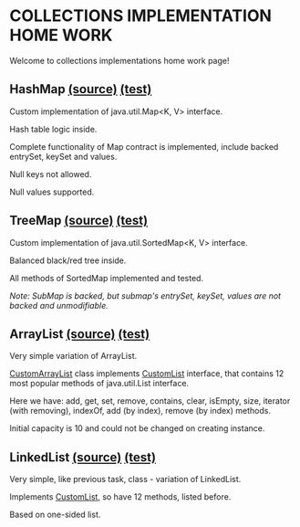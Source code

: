 COLLECTIONS IMPLEMENTATION HOME WORK
==================================

Welcome to collections implementations home work page!

HashMap [(source)](https://github.com/MuH3gPaB/epam_courses/blob/master/collections/src/main/java/my/epam/collections/CustomHashMap.java) [(test)](https://github.com/MuH3gPaB/epam_courses/blob/master/collections/src/test/java/my/epam/collections/CustomHashMapTest.java)
----------
Custom implementation of java.util.Map<K, V> interface.

Hash table logic inside.

Complete functionality of Map contract is implemented, include backed 
entrySet, keySet and values.

Null keys not allowed.

Null values supported.

TreeMap [(source)](https://github.com/MuH3gPaB/epam_courses/blob/master/collections/src/main/java/my/epam/collections/CustomTreeMap.java) [(test)](https://github.com/MuH3gPaB/epam_courses/blob/master/collections/src/test/java/my/epam/collections/CustomTreeMapTest.java)
----------
Custom implementation of java.util.SortedMap<K, V> interface.

Balanced black/red tree inside.

All methods of SortedMap implemented and tested.

_Note: SubMap is backed, but submap's entrySet, keySet, values are not backed 
and unmodifiable._

ArrayList [(source)](https://github.com/MuH3gPaB/epam_courses/blob/master/collections/src/main/java/my/epam/collections/CustomArrayList.java) [(test)](https://github.com/MuH3gPaB/epam_courses/blob/master/collections/src/test/java/my/epam/collections/CustomListTest.java)
----------
Very simple variation of ArrayList.

[CustomArrayList](https://github.com/MuH3gPaB/epam_courses/blob/master/collections/src/main/java/my/epam/collections/CustomArrayList.java) class implements [CustomList](https://github.com/MuH3gPaB/epam_courses/blob/master/collections/src/main/java/my/epam/collections/CustomList.java) interface, 
that contains 12 most popular methods of java.util.List interface.

Here we have: add, get, set, remove, contains, clear, isEmpty, size, 
iterator (with removing), indexOf, add (by index), remove (by index) methods.

Initial capacity is 10 and could not be changed on creating instance.

LinkedList [(source)](https://github.com/MuH3gPaB/epam_courses/blob/master/collections/src/main/java/my/epam/collections/CustomLinkedList.java) [(test)](https://github.com/MuH3gPaB/epam_courses/blob/master/collections/src/test/java/my/epam/collections/CustomListTest.java)
----------
Very simple, like previous task, class - variation of LinkedList.
 
Implements [CustomList](https://github.com/MuH3gPaB/epam_courses/blob/master/collections/src/main/java/my/epam/collections/CustomList.java), so have 12 methods, listed before.

Based on one-sided list.